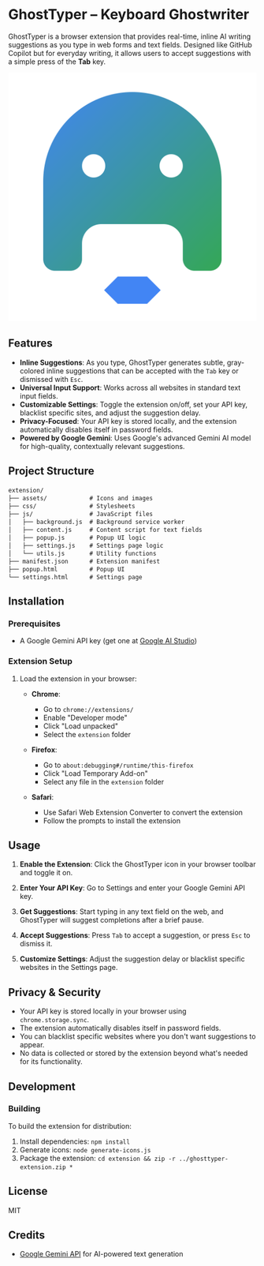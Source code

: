 # GhostTyper – Keyboard Ghostwriter

GhostTyper is a browser extension that provides real-time, inline AI writing suggestions as you type in web forms and text fields. Designed like GitHub Copilot but for everyday writing, it allows users to accept suggestions with a simple press of the **Tab** key.

![GhostTyper Logo](extension/assets/ghost-logo.svg)

## Features

-   **Inline Suggestions**: As you type, GhostTyper generates subtle, gray-colored inline suggestions that can be accepted with the `Tab` key or dismissed with `Esc`.
-   **Universal Input Support**: Works across all websites in standard text input fields.
-   **Customizable Settings**: Toggle the extension on/off, set your API key, blacklist specific sites, and adjust the suggestion delay.
-   **Privacy-Focused**: Your API key is stored locally, and the extension automatically disables itself in password fields.
-   **Powered by Google Gemini**: Uses Google's advanced Gemini AI model for high-quality, contextually relevant suggestions.

## Project Structure

```
extension/
├── assets/            # Icons and images
├── css/               # Stylesheets
├── js/                # JavaScript files
│   ├── background.js  # Background service worker
│   ├── content.js     # Content script for text fields
│   ├── popup.js       # Popup UI logic
│   ├── settings.js    # Settings page logic
│   └── utils.js       # Utility functions
├── manifest.json      # Extension manifest
├── popup.html         # Popup UI
└── settings.html      # Settings page
```

## Installation

### Prerequisites

-   A Google Gemini API key (get one at [Google AI Studio](https://aistudio.google.com/app/apikey))

### Extension Setup

1. Load the extension in your browser:

    - **Chrome**:

        - Go to `chrome://extensions/`
        - Enable "Developer mode"
        - Click "Load unpacked"
        - Select the `extension` folder

    - **Firefox**:

        - Go to `about:debugging#/runtime/this-firefox`
        - Click "Load Temporary Add-on"
        - Select any file in the `extension` folder

    - **Safari**:
        - Use Safari Web Extension Converter to convert the extension
        - Follow the prompts to install the extension

## Usage

1. **Enable the Extension**: Click the GhostTyper icon in your browser toolbar and toggle it on.

2. **Enter Your API Key**: Go to Settings and enter your Google Gemini API key.

3. **Get Suggestions**: Start typing in any text field on the web, and GhostTyper will suggest completions after a brief pause.

4. **Accept Suggestions**: Press `Tab` to accept a suggestion, or press `Esc` to dismiss it.

5. **Customize Settings**: Adjust the suggestion delay or blacklist specific websites in the Settings page.

## Privacy & Security

-   Your API key is stored locally in your browser using `chrome.storage.sync`.
-   The extension automatically disables itself in password fields.
-   You can blacklist specific websites where you don't want suggestions to appear.
-   No data is collected or stored by the extension beyond what's needed for its functionality.

## Development

### Building

To build the extension for distribution:

1. Install dependencies: `npm install`
2. Generate icons: `node generate-icons.js`
3. Package the extension: `cd extension && zip -r ../ghosttyper-extension.zip *`

## License

MIT

## Credits

-   [Google Gemini API](https://ai.google.dev/gemini-api/docs) for AI-powered text generation
